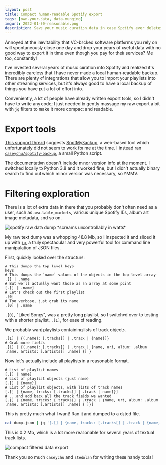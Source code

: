 ```yaml
---
layout: post
title: Compact human-readable Spotify export
tags: [own-your-data, data-munging]
imgurl: 2022-01-30-reasonable.png
description: Save your music curation data in case Spotify ever deletes it or implodes!
---
```


Annoyed at the inevitability that VC-backed software platforms you rely on will spontaneously close one day and drop your years of useful data with no good way to export it in time even though you pay for their services? Me too, constantly!

I've invested several years of music curation into Spotify and realized it's incredibly careless that I have never made a local human-readable backup. There are plenty of integrations that allow you to import your playlists into other streaming services, but it's always good to have a local backup of things you have put a lot of effort into.

Conveniently, a lot of people have already written export tools, so I didn't have to write any code; I just needed to gently massage my raw export a bit with `jq` filters to make it more compact and readable.

# Export tools

[This support thread](https://community.spotify.com/t5/Desktop-Windows/Export-Playlist-Backup/m-p/1092427) suggests [SpotMyBackup](http://www.spotmybackup.com/), a web-based tool which unfortunately did not seem to work for me at the time. I instead ran [`caseychu/spotify-backup`](https://github.com/bitsofpancake/spotify-backup), a small Python script.

The documentation doesn't include minor version info at the moment. I switched locally to Python 3.8 and it worked fine, but I didn't actually binary search to find out which minor version was necessary, so YMMV.

# Filtering exploration

There is a lot of extra data in there that you probably don't often need as a user, such as `available_markets`, various unique Spotify IDs, album art image metadata, and so on.

<img alt="spotify raw data dump *screams uncontrollably in watts*" src="{{site.baseurl}}/assets/images/2022-01-30-unnecessary_data.png" />

My raw text dump was a whopping 48.8 Mb, so I inspected it and sliced it up with [`jq`](https://stedolan.github.io/jq/), a truly spectacular and very powerful tool for command line manipulation of JSON files. 

First, quickly looked over the structure:
```
# This dumps the top level keys
keys
# This dumps the `name` values of the objects in the top level array
.[] | .name
# But we'll actually want those as an array at some point
[.[] | .name]
# Let's check out the first playlist
.[0]
# Too verbose, just grab its name
.[0] | .name
```

`.[0]`, "Liked Songs", was a pretty long playlist, so I switched over to testing with a shorter playlist, `.[1]`, for ease of reading.

We probably want playlists containing lists of track objects.
```
.[1] | {(.name): [.tracks[] | .track | {name}]}
# Grab more fields
.[1] | {(.name): [.tracks[] | .track | {name, uri, album: .album .name, artists: [.artists[] .name] }] }
```

Now let's actually include all playlists in a reasonable format.
```
# List of playlist names
[.[] | name]
# List of playlist objects (just name)
[.[] | {name}]
# List of playlist objects, with lists of track names
[.[] | {name, tracks: [.tracks[] | .track | name]}]
# ...and add back all the track fields we wanted
[.[] | {name, tracks: [.tracks[] | .track | {name, uri, album: .album .name, artists: [.artists[] .name] } ]}]
```

This is pretty much what I want! Ran it and dumped to a dated file.
```bash
cat dump.json | jq '[.[] | {name, tracks: [.tracks[] | .track | {name, uri, album: .album .name, artists: [.artists[] .name] } ]}]' > dump.concise.json
```
This is 0.2 Mb, which is a lot more reasonable for several years of textual track lists.

<img alt="compact filtered data export" src="{{site.baseurl}}/assets/images/2022-01-30-reasonable.png" />

Thank you so much `caseychu` and `stedolan` for writing these handy tools!
